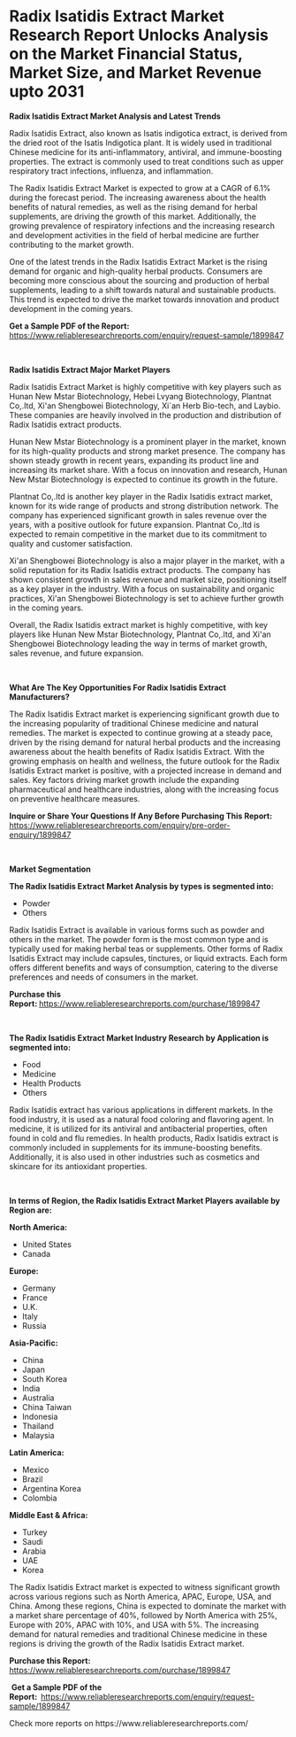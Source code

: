 <p><h1>Radix Isatidis Extract Market Research Report Unlocks Analysis on the Market Financial Status, Market Size, and Market Revenue upto 2031</h1></p><p><strong>Radix Isatidis Extract Market Analysis and Latest Trends</strong></p>
<p><p>Radix Isatidis Extract, also known as Isatis indigotica extract, is derived from the dried root of the Isatis Indigotica plant. It is widely used in traditional Chinese medicine for its anti-inflammatory, antiviral, and immune-boosting properties. The extract is commonly used to treat conditions such as upper respiratory tract infections, influenza, and inflammation.</p><p>The Radix Isatidis Extract Market is expected to grow at a CAGR of 6.1% during the forecast period. The increasing awareness about the health benefits of natural remedies, as well as the rising demand for herbal supplements, are driving the growth of this market. Additionally, the growing prevalence of respiratory infections and the increasing research and development activities in the field of herbal medicine are further contributing to the market growth.</p><p>One of the latest trends in the Radix Isatidis Extract Market is the rising demand for organic and high-quality herbal products. Consumers are becoming more conscious about the sourcing and production of herbal supplements, leading to a shift towards natural and sustainable products. This trend is expected to drive the market towards innovation and product development in the coming years.</p></p>
<p><strong>Get a Sample PDF of the Report:&nbsp;</strong> <a href="https://www.reliableresearchreports.com/enquiry/request-sample/1899847">https://www.reliableresearchreports.com/enquiry/request-sample/1899847</a></p>
<p>&nbsp;</p>
<p><strong>Radix Isatidis Extract Major Market Players</strong></p>
<p><p>Radix Isatidis Extract Market is highly competitive with key players such as Hunan New Mstar Biotechnology, Hebei Lvyang Biotechnology, Plantnat Co,.ltd, Xi'an Shengbowei Biotechnology, Xi´an Herb Bio-tech, and Laybio. These companies are heavily involved in the production and distribution of Radix Isatidis extract products.</p><p>Hunan New Mstar Biotechnology is a prominent player in the market, known for its high-quality products and strong market presence. The company has shown steady growth in recent years, expanding its product line and increasing its market share. With a focus on innovation and research, Hunan New Mstar Biotechnology is expected to continue its growth in the future.</p><p>Plantnat Co,.ltd is another key player in the Radix Isatidis extract market, known for its wide range of products and strong distribution network. The company has experienced significant growth in sales revenue over the years, with a positive outlook for future expansion. Plantnat Co,.ltd is expected to remain competitive in the market due to its commitment to quality and customer satisfaction.</p><p>Xi'an Shengbowei Biotechnology is also a major player in the market, with a solid reputation for its Radix Isatidis extract products. The company has shown consistent growth in sales revenue and market size, positioning itself as a key player in the industry. With a focus on sustainability and organic practices, Xi'an Shengbowei Biotechnology is set to achieve further growth in the coming years.</p><p>Overall, the Radix Isatidis extract market is highly competitive, with key players like Hunan New Mstar Biotechnology, Plantnat Co,.ltd, and Xi'an Shengbowei Biotechnology leading the way in terms of market growth, sales revenue, and future expansion.</p></p>
<p>&nbsp;</p>
<p><strong>What Are The Key Opportunities For Radix Isatidis Extract Manufacturers?</strong></p>
<p><p>The Radix Isatidis Extract market is experiencing significant growth due to the increasing popularity of traditional Chinese medicine and natural remedies. The market is expected to continue growing at a steady pace, driven by the rising demand for natural herbal products and the increasing awareness about the health benefits of Radix Isatidis Extract. With the growing emphasis on health and wellness, the future outlook for the Radix Isatidis Extract market is positive, with a projected increase in demand and sales. Key factors driving market growth include the expanding pharmaceutical and healthcare industries, along with the increasing focus on preventive healthcare measures.</p></p>
<p><strong>Inquire or Share Your Questions If Any Before Purchasing This Report:</strong> <a href="https://www.reliableresearchreports.com/enquiry/pre-order-enquiry/1899847">https://www.reliableresearchreports.com/enquiry/pre-order-enquiry/1899847</a></p>
<p>&nbsp;</p>
<p><strong>Market Segmentation</strong></p>
<p><strong>The Radix Isatidis Extract Market Analysis by types is segmented into:</strong></p>
<p><ul><li>Powder</li><li>Others</li></ul></p>
<p><p>Radix Isatidis Extract is available in various forms such as powder and others in the market. The powder form is the most common type and is typically used for making herbal teas or supplements. Other forms of Radix Isatidis Extract may include capsules, tinctures, or liquid extracts. Each form offers different benefits and ways of consumption, catering to the diverse preferences and needs of consumers in the market.</p></p>
<p><strong>Purchase this Report:&nbsp;</strong><a href="https://www.reliableresearchreports.com/purchase/1899847">https://www.reliableresearchreports.com/purchase/1899847</a></p>
<p>&nbsp;</p>
<p><strong>The Radix Isatidis Extract Market Industry Research by Application is segmented into:</strong></p>
<p><ul><li>Food</li><li>Medicine</li><li>Health Products</li><li>Others</li></ul></p>
<p><p>Radix Isatidis extract has various applications in different markets. In the food industry, it is used as a natural food coloring and flavoring agent. In medicine, it is utilized for its antiviral and antibacterial properties, often found in cold and flu remedies. In health products, Radix Isatidis extract is commonly included in supplements for its immune-boosting benefits. Additionally, it is also used in other industries such as cosmetics and skincare for its antioxidant properties.</p></p>
<p>&nbsp;</p>
<p><strong>In terms of Region, the Radix Isatidis Extract Market Players available by Region are:</strong></p>
<p>
    <p> <strong> North America: </strong>
        <ul>
            <li>United States</li>
            <li>Canada</li>
        </ul>
        </p> 
    <p> <strong> Europe: </strong>
        <ul>
            <li>Germany</li>
            <li>France</li>
            <li>U.K.</li>
            <li>Italy</li>
            <li>Russia</li>
        </ul>
        </p> 
    <p> <strong> Asia-Pacific: </strong>
        <ul>
            <li>China</li>
            <li>Japan</li>
            <li>South Korea</li>
            <li>India</li>
            <li>Australia</li>
            <li>China Taiwan</li>
            <li>Indonesia</li>
            <li>Thailand</li>
            <li>Malaysia</li>
        </ul>
        </p> 
    <p> <strong> Latin America: </strong>
        <ul>
            <li>Mexico</li>
            <li>Brazil</li>
            <li>Argentina Korea</li>
            <li>Colombia</li>
        </ul>
        </p> 
    <p> <strong> Middle East & Africa: </strong>
        <ul>
            <li>Turkey</li>
            <li>Saudi</li>
            <li>Arabia</li>
            <li>UAE</li>
            <li>Korea</li>
        </ul>
    </p>
    </p>
<p><p>The Radix Isatidis Extract market is expected to witness significant growth across various regions such as North America, APAC, Europe, USA, and China. Among these regions, China is expected to dominate the market with a market share percentage of 40%, followed by North America with 25%, Europe with 20%, APAC with 10%, and USA with 5%. The increasing demand for natural remedies and traditional Chinese medicine in these regions is driving the growth of the Radix Isatidis Extract market.</p></p>
<p><strong>Purchase this Report: </strong><a href="https://www.reliableresearchreports.com/purchase/1899847">https://www.reliableresearchreports.com/purchase/1899847</a></p>
<p>&nbsp;<strong>Get a Sample PDF of the Report:&nbsp;&nbsp;</strong><a href="https://www.reliableresearchreports.com/enquiry/request-sample/1899847">https://www.reliableresearchreports.com/enquiry/request-sample/1899847</a></p>
<p><strong></strong></p>
<p>Check more reports on https://www.reliableresearchreports.com/</p>